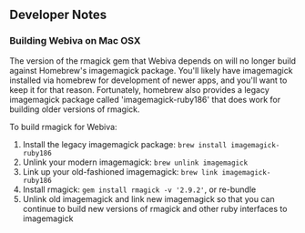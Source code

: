 ## Developer Notes

### Building Webiva on Mac OSX

The version of the rmagick gem that Webiva depends on will no longer build against Homebrew's imagemagick package. You'll likely have imagemagick installed via homebrew for development of newer apps, and you'll want to keep it for that reason. Fortunately, homebrew also provides a legacy imagemagick package called 'imagemagick-ruby186' that does work for building older versions of rmagick.

To build rmagick for Webiva:

1. Install the legacy imagemagick package: `brew install imagemagick-ruby186`
2. Unlink your modern imagemagick: `brew unlink imagemagick`
3. Link up your old-fashioned imagemagick: `brew link imagemagick-ruby186`
4. Install rmagick: `gem install rmagick -v '2.9.2'`, or re-bundle
5. Unlink old imagemagick and link new imagemagick so that you can continue to build new versions of rmagick and other ruby interfaces to imagemagick

